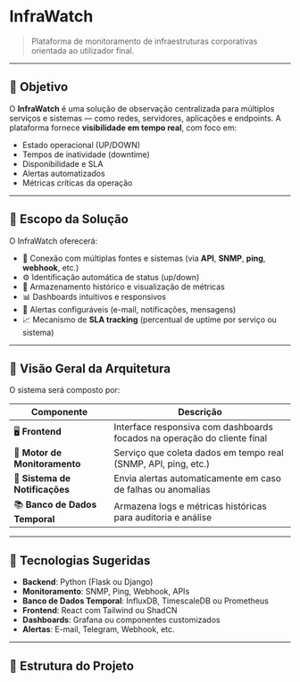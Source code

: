 # InfraWatch

> Plataforma de monitoramento de infraestruturas corporativas orientada ao utilizador final.

---

## 🎯 Objetivo

O **InfraWatch** é uma solução de observação centralizada para múltiplos serviços e sistemas — como redes, servidores, aplicações e endpoints. A plataforma fornece **visibilidade em tempo real**, com foco em:

- Estado operacional (UP/DOWN)
- Tempos de inatividade (downtime)
- Disponibilidade e SLA
- Alertas automatizados
- Métricas críticas da operação

---

## 📌 Escopo da Solução

O InfraWatch oferecerá:

- 🔌 Conexão com múltiplas fontes e sistemas (via **API**, **SNMP**, **ping**, **webhook**, etc.)
- ⚙️ Identificação automática de status (up/down)
- 🧠 Armazenamento histórico e visualização de métricas
- 📊 Dashboards intuitivos e responsivos
- 🚨 Alertas configuráveis (e-mail, notificações, mensagens)
- 📈 Mecanismo de **SLA tracking** (percentual de uptime por serviço ou sistema)

---

## 🧱 Visão Geral da Arquitetura

O sistema será composto por:

| Componente                 | Descrição                                                                 |
|----------------------------|---------------------------------------------------------------------------|
| 🖥️ **Frontend**            | Interface responsiva com dashboards focados na operação do cliente final |
| 🔄 **Motor de Monitoramento** | Serviço que coleta dados em tempo real (SNMP, API, ping, etc.)             |
| 📨 **Sistema de Notificações** | Envia alertas automaticamente em caso de falhas ou anomalias             |
| 📚 **Banco de Dados Temporal** | Armazena logs e métricas históricas para auditoria e análise            |

---

## 🧰 Tecnologias Sugeridas

- **Backend**: Python (Flask ou Django)
- **Monitoramento**: SNMP, Ping, Webhook, APIs
- **Banco de Dados Temporal**: InfluxDB, TimescaleDB ou Prometheus
- **Frontend**: React com Tailwind ou ShadCN
- **Dashboards**: Grafana ou componentes customizados
- **Alertas**: E-mail, Telegram, Webhook, etc.

---

## 📁 Estrutura do Projeto

